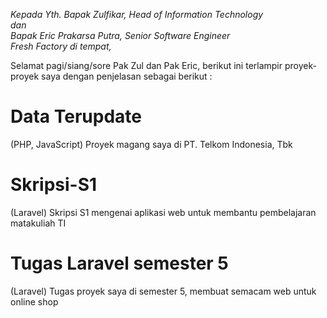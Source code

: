 <i>Kepada Yth.
Bapak Zulfikar, Head of Information Technology<br>
dan <br>
Bapak Eric Prakarsa Putra, Senior Software Engineer<br>
Fresh Factory di tempat,</i>

Selamat pagi/siang/sore Pak Zul dan Pak Eric, berikut ini terlampir proyek-proyek saya dengan penjelasan sebagai berikut : 

# Data Terupdate
(PHP, JavaScript) Proyek magang saya di PT. Telkom Indonesia, Tbk
# Skripsi-S1
(Laravel) Skripsi S1 mengenai aplikasi web untuk membantu pembelajaran matakuliah TI
# Tugas Laravel semester 5
(Laravel) Tugas proyek saya di semester 5, membuat semacam web untuk online shop
